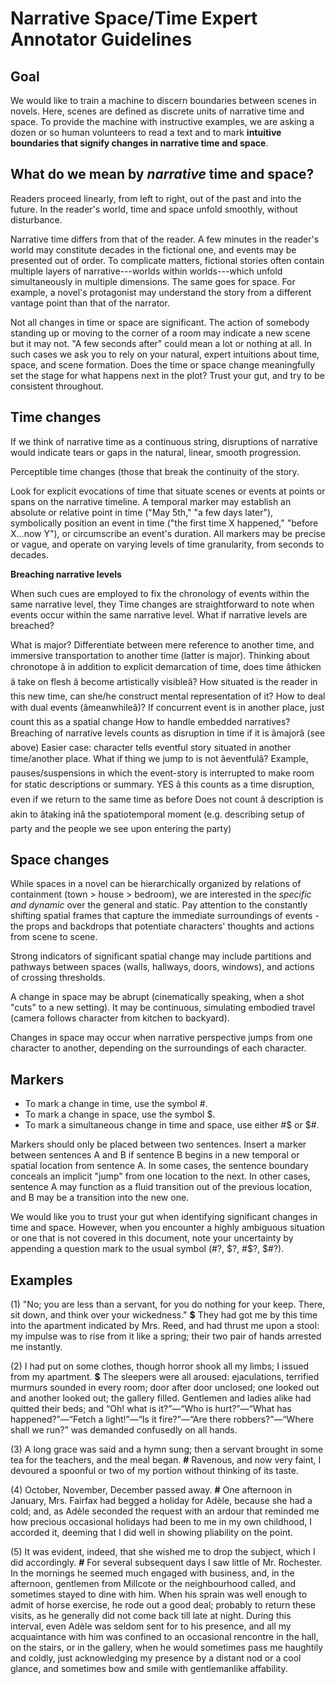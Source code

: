 # Narrative Space/Time Expert Annotator Guidelines

## Goal

We would like to train a machine to discern boundaries between scenes in novels.
Here, scenes are defined as discrete units of narrative time and space. To 
provide the machine with instructive examples, we are asking a dozen or so 
human volunteers to read a text and to mark **intuitive boundaries that
signify changes in narrative time and space**.

## What do we mean by *narrative* time and space?

Readers proceed linearly, from left to right, out of the
past and into the future. In the reader's world, time and space unfold
smoothly, without disturbance.

Narrative time differs from that of the reader. A few minutes in the
reader's world may constitute decades in the fictional one, and events
may be presented out of order. To complicate
matters, fictional stories often contain multiple layers of narrative---worlds
within worlds---which unfold simultaneously in multiple dimensions. The same
goes for space. For example, a novel's protagonist may understand the story
from a different vantage point than that of the narrator.

Not all changes in time or space are significant. The action of somebody
standing up or moving to the corner of a room may indicate a new scene but it
may not. "A few seconds after" could mean a lot or nothing at all. In such
cases we ask you to rely on your natural, expert intuitions about time, space,
and scene formation. Does the time or space change meaningfully set the stage 
for what happens next in the plot? Trust your gut, and try to be consistent 
throughout.

## Time changes

If we think of narrative time as a continuous string, disruptions of narrative
would indicate tears or gaps in the natural, linear, smooth progression.

Perceptible time changes (those that break the continuity of the story.

Look for explicit evocations of time that situate scenes or events 
at points or spans on the narrative timeline. A temporal marker may establish an absolute
or relative point in time ("May 5th," "a few days later"), symbolically 
position an event in time ("the first time X happened," "before X...now Y"), 
or circumscribe an event's duration. All markers may be precise or vague, and
operate on varying levels of time granularity, from seconds to decades. 

**Breaching narrative levels**

When such cues are employed to fix the chronology of events within the same 
narrative level, they 
Time changes are straightforward to note when events occur within the same 
narrative level. What if narrative levels are breached? 

 
What is major? Differentiate between mere reference to another time, and
immersive transportation to another time (latter is major). Thinking about
chronotope â in addition to explicit demarcation of time, does time
âthicken â take on flesh â become artistically
visibleâ? How situated is the reader in this new time, can she/he
construct mental representation of it?
How to deal with dual events (âmeanwhileâ)? If concurrent
event is in another place, just count this as a spatial change
How to handle embedded narratives? Breaching of narrative levels counts as
disruption in time if it is âmajorâ (see above)
Easier case: character tells eventful story situated in another time/another
place.
What if thing we jump to is not âeventfulâ? Example,
pauses/suspensions in which the event-story is interrupted to make room for
static descriptions or summary. YES â this counts as a time
disruption, even if we return to the same time as before 
Does not count â description is akin to âtaking inâ
the spatiotemporal moment (e.g. describing setup of party and the people we
see upon entering the party)

## Space changes

While spaces in a novel can be hierarchically organized by relations of 
containment (town > house > bedroom), we are interested in the *specific
and dynamic* over the general and static. Pay attention to the constantly shifting 
spatial frames that capture the immediate surroundings of events - the 
props and backdrops that potentiate characters' thoughts and actions 
from scene to scene.

Strong indicators of significant spatial change may include partitions and pathways 
between spaces (walls, hallways, doors, windows), and actions of crossing 
thresholds.

A change in space may be abrupt (cinematically speaking, when a shot "cuts"
to a new setting). It may be continuous, simulating embodied travel (camera follows 
character from kitchen to backyard).

Changes in space may occur when narrative perspective jumps from one character
to another, depending on the surroundings of each character.  

## Markers 
- To mark a change in time, use the symbol #. 
- To mark a change in space, use the symbol $.
- To mark a simultaneous change in time and space, use either #$ or $#.

Markers should only be placed between two sentences. Insert a marker between sentences A and B if sentence B begins in a new temporal or spatial location from sentence A. In some cases, the sentence boundary conceals an implicit "jump" from one location to the next. In other cases, sentence A may function as a fluid transition out of the previous location, and B may be a transition into the new one.

We would like you to trust your gut when identifying significant changes in time and space. However, when you encounter a highly ambiguous situation or one that is not covered in this document, note your uncertainty by appending a question mark to the usual symbol (#?, $?, #$?, $#?). 

## Examples

(1) "No; you are less than a servant, for you do nothing for your keep. There, sit down, and think over your wickedness." **$** They had got me by this time into the apartment indicated by Mrs. Reed, and had thrust me upon a stool: my impulse was to rise from it like a spring; their two pair of hands arrested me instantly.

(2) I had put on some clothes, though horror shook all my limbs; I issued from my apartment. **$** The sleepers were all aroused: ejaculations, terrified murmurs sounded in every room; door after door unclosed; one looked out and another looked out; the gallery filled.  Gentlemen and ladies alike had quitted their beds; and “Oh! what is it?”—“Who is hurt?”—“What has happened?”—“Fetch a light!”—“Is it fire?”—“Are there robbers?”—“Where shall we run?” was demanded confusedly on all hands.

(3) A long grace was said and a hymn sung; then a servant brought in some tea for the teachers, and the meal began. **#** Ravenous, and now very faint, I devoured a spoonful or two of my portion without thinking of its taste.

(4) October, November, December passed away. **#** One afternoon in January, Mrs. Fairfax had begged a holiday for Adèle, because she had a cold; and, as Adèle seconded the request with an ardour that reminded me how precious occasional holidays had been to me in my own childhood, I accorded it, deeming that I did well in showing pliability on the point.

(5)  It was evident, indeed, that she wished me to drop the subject, which I did accordingly. **#** For several subsequent days I saw little of Mr. Rochester. In the mornings he seemed much engaged with business, and, in the afternoon, gentlemen from Millcote or the neighbourhood called, and sometimes stayed to dine with him.  When his sprain was well enough to admit of horse exercise, he rode out a good deal; probably to return these visits, as he generally did not come back till late at night. During this interval, even Adèle was seldom sent for to his presence, and all my acquaintance with him was confined to an occasional rencontre in the hall, on the stairs, or in the gallery, when he would sometimes pass me haughtily and coldly, just acknowledging my presence by a distant nod or a cool glance, and sometimes bow and smile with gentlemanlike affability. 

